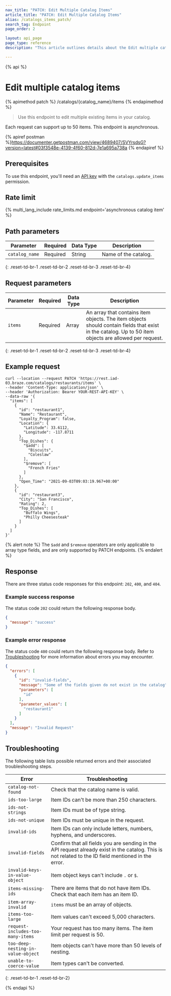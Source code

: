 ```yaml
---
nav_title: "PATCH: Edit Multiple Catalog Items"
article_title: "PATCH: Edit Multiple Catalog Items"
alias: /catalogs_items_patch/
search_tag: Endpoint
page_order: 2

layout: api_page
page_type: reference
description: "This article outlines details about the Edit multiple catalog items Braze endpoint."

---
```

{% api %}
# Edit multiple catalog items
{% apimethod patch %}
/catalogs/{catalog_name}/items
{% endapimethod %}

> Use this endpoint to edit multiple existing items in your catalog.

Each request can support up to 50 items. This endpoint is asynchronous.

{% apiref postman %}https://documenter.getpostman.com/view/4689407/SVYrsdsG?version=latest#03f3548e-4139-4f60-812d-7e1a695a738a {% endapiref %}

## Prerequisites

To use this endpoint, you'll need an [API key]({{site.baseurl}}/api/basics#rest-api-key/) with the `catalogs.update_items` permission.

## Rate limit

{% multi_lang_include rate_limits.md endpoint='asynchronous catalog item' %}

## Path parameters

| Parameter | Required | Data Type | Description |
|---|---|---|---|
| `catalog_name` | Required | String | Name of the catalog. |
{: .reset-td-br-1 .reset-td-br-2 .reset-td-br-3 .reset-td-br-4}

## Request parameters

| Parameter | Required | Data Type | Description |
|---|---|---|---|
| `items` | Required | Array | An array that contains item objects. The item objects should contain fields that exist in the catalog. Up to 50 item objects are allowed per request. |
{: .reset-td-br-1 .reset-td-br-2 .reset-td-br-3 .reset-td-br-4}

## Example request

```
curl --location --request PATCH 'https://rest.iad-03.braze.com/catalogs/restaurants/items' \
--header 'Content-Type: application/json' \
--header 'Authorization: Bearer YOUR-REST-API-KEY' \
--data-raw '{
  "items": [
    {
      "id": "restaurant1",
      "Name": "Restaurant",
      "Loyalty_Program": false,
      "Location": {
        "Latitude": 33.6112,
        "Longitude": -117.8711
      },
      "Top_Dishes": {
        "$add": [
          "Biscuits",
          "Coleslaw"
        ],
        "$remove": [
          "French Fries"
        ]
      },
      "Open_Time": "2021-09-03T09:03:19.967+00:00"
    },
    {
      "id": "restaurant3",
      "City": "San Francisco",
      "Rating": 2,
      "Top_Dishes": [
        "Buffalo Wings",
        "Philly Cheesesteak"
      ]
    }
  ]
}'
```

{% alert note %}
The `$add` and `$remove` operators are only applicable to array type fields, and are only supported by PATCH endpoints.
{% endalert %}

## Response

There are three status code responses for this endpoint: `202`, `400`, and `404`.

### Example success response

The status code `202` could return the following response body.

```json
{
  "message": "success"
}
```

### Example error response

The status code `400` could return the following response body. Refer to [Troubleshooting](#troubleshooting) for more information about errors you may encounter.

```json
{
  "errors": [
    {
      "id": "invalid-fields",
      "message": "Some of the fields given do not exist in the catalog",
      "parameters": [
        "id"
      ],
      "parameter_values": [
        "restaurant1"
      ]
    }
  ],
  "message": "Invalid Request"
}
```

## Troubleshooting

The following table lists possible returned errors and their associated troubleshooting steps.

| Error | Troubleshooting |
| --- | --- |
| `catalog-not-found` | Check that the catalog name is valid. |
| `ids-too-large` | Item IDs can't be more than 250 characters. |
| `ids-not-strings` | Item IDs must be of type string. |
| `ids-not-unique` | Item IDs must be unique in the request. |
| `invalid-ids` | Item IDs can only include letters, numbers, hyphens, and underscores. |
| `invalid-fields` | Confirm that all fields you are sending in the API request already exist in the catalog. This is not related to the ID field mentioned in the error. |
| `invalid-keys-in-value-object` | Item object keys can't include `.` or `$`. |
| `items-missing-ids` | There are items that do not have item IDs. Check that each item has an item ID. |
| `item-array-invalid` | `items` must be an array of objects. |
| `items-too-large` | Item values can't exceed 5,000 characters. |
| `request-includes-too-many-items` | Your request has too many items. The item limit per request is 50. |
| `too-deep-nesting-in-value-object` | Item objects can't have more than 50 levels of nesting. |
| `unable-to-coerce-value` | Item types can't be converted. |
{: .reset-td-br-1 .reset-td-br-2}

{% endapi %}